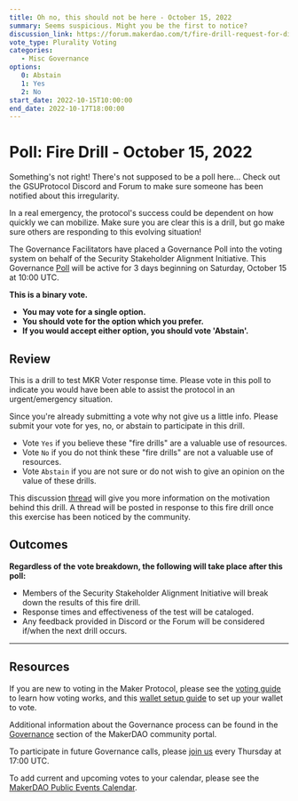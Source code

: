 ```yaml
---
title: Oh no, this should not be here - October 15, 2022
summary: Seems suspicious. Might you be the first to notice?
discussion_link: https://forum.makerdao.com/t/fire-drill-request-for-discussion-informal-polls/13799
vote_type: Plurality Voting
categories:
   - Misc Governance
options:
   0: Abstain
   1: Yes
   2: No
start_date: 2022-10-15T10:00:00
end_date: 2022-10-17T18:00:00
---
```

# Poll: Fire Drill - October 15, 2022

Something's not right! There's not supposed to be a poll here... Check out the GSUProtocol Discord and Forum to make sure someone has been notified about this irregularity. 

In a real emergency, the protocol's success could be dependent on how quickly we can mobilize. Make sure you are clear this is a drill, but go make sure others are responding to this evolving situation!

The Governance Facilitators have placed a Governance Poll into the voting system on behalf of the Security Stakeholder Alignment Initiative. This Governance [Poll](https://community-development.makerdao.com/en/learn/governance/on-chain-gov) will be active for 3 days beginning on Saturday, October 15 at 10:00 UTC.

**This is a binary vote.**
- **You may vote for a single option.**
- **You should vote for the option which you prefer.**
- **If you would accept either option, you should vote 'Abstain'.**

## Review

This is a drill to test MKR Voter response time. Please vote in this poll to indicate you would have been able to assist the protocol in an urgent/emergency situation.

Since you're already submitting a vote why not give us a little info. Please submit your vote for yes, no, or abstain to participate in this drill.

* Vote `Yes` if you believe these "fire drills" are a valuable use of resources.
* Vote `No` if you do not think these "fire drills" are not a valuable use of resources.
* Vote `Abstain` if you are not sure or do not wish to give an opinion on the value of these drills.

This discussion [thread](https://forum.makerdao.com/t/fire-drill-request-for-discussion-informal-polls/13799) will give you more information on the motivation behind this drill. A thread will be posted in response to this fire drill once this exercise has been noticed by the community.

## Outcomes

**Regardless of the vote breakdown, the following will take place after this poll:**
* Members of the Security Stakeholder Alignment Initiative will break down the results of this fire drill.
* Response times and effectiveness of the test will be cataloged. 
* Any feedback provided in Discord or the Forum will be considered if/when the next drill occurs. 

---

## Resources

If you are new to voting in the Maker Protocol, please see the [voting guide](https://community-development.makerdao.com/en/learn/governance/how-voting-works/) to learn how voting works, and this [wallet setup guide](https://community-development.makerdao.com/en/learn/governance/voting-setup/) to set up your wallet to vote.

Additional information about the Governance process can be found in the [Governance](https://community-development.makerdao.com/en/learn/governance) section of the MakerDAO community portal.

To participate in future Governance calls, please [join us](https://github.com/makerdao/community/tree/master/governance/governance-and-risk-meetings) every Thursday at 17:00 UTC.

To add current and upcoming votes to your calendar, please see the [MakerDAO Public Events Calendar](https://calendar.google.com/calendar/embed?src=makerdao.com_3efhm2ghipksegl009ktniomdk%40group.calendar.google.com&ctz=UTC&mode=week&showCalendars=0&showPrint=0).
